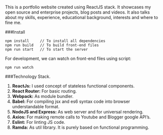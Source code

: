 This is a portfolio website created using ReactJS stack. It showcases my open source and enterprise projects, blog posts and videos. It also talks about my skills, experience, educational background, interests and where to fine me.

###Install

```
npm install     // To install all dependencies
npm run build   // To build front-end files
npm run start   // To start the server
```

For development, we can watch on front-end files using script:

```
npm run watch
```

###Technology Stack.
1. **ReactJs:** I used concept of stateless functional components.
2. **React Router:** For basic routing.
3. **Webpack:** As module bundler.
4. **Babel:** For compiling jsx and es6 syntax code into browser understandable format.
5. **NodeJS and Express:** As web server and for universal rendering.
6. **Axios:** For making remote calls to Youtube and Blogger google API’s.
7. **Eslint:** For linting JS code.
8. **Ramda:** As util library. It is purely based on functional programming.
